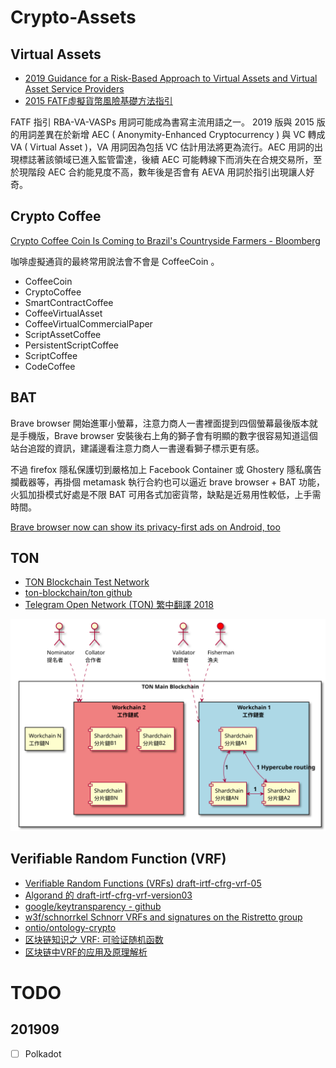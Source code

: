 # Crypto-Assets

<!-- toc -->

## Virtual Assets

- [ 2019 Guidance for a Risk-Based Approach to Virtual Assets and Virtual Asset Service Providers](https://www.fatf-gafi.org/publications/fatfrecommendations/documents/guidance-rba-virtual-assets.html)
- [ 2015 FATF虛擬貨幣風險基礎方法指引](https://www.amlo.moj.gov.tw/1461/1469/1473/3069/post)

FATF 指引 RBA-VA-VASPs 用詞可能成為書寫主流用語之一。 2019 版與 2015 版的用詞差異在於新增 AEC ( Anonymity-Enhanced Cryptocurrency ) 與 VC 轉成 VA ( Virtual Asset )，VA 用詞因為包括 VC 估計用法將更為流行。AEC 用詞的出現標誌著該領域已進入監管雷達，後續 AEC 可能轉線下而消失在合規交易所，至於現階段 AEC 合約能見度不高，數年後是否會有 AEVA 用詞於指引出現讓人好奇。

## Crypto Coffee 

[Crypto Coffee Coin Is Coming to Brazil's Countryside Farmers - Bloomberg](https://www.bloomberg.com/news/articles/2019-07-10/crypto-coffee-coin-is-coming-to-brazil-s-countryside-farmers)

咖啡虛擬通貨的最終常用說法會不會是 CoffeeCoin 。

- CoffeeCoin
- CryptoCoffee
- SmartContractCoffee
- CoffeeVirtualAsset
- CoffeeVirtualCommercialPaper
- ScriptAssetCoffee
- PersistentScriptCoffee
- ScriptCoffee
- CodeCoffee

## BAT

Brave browser 開始進軍小螢幕，注意力商人一書裡面提到四個螢幕最後版本就是手機版，Brave browser 安裝後右上角的獅子會有明顯的數字很容易知道這個站台追蹤的資訊，建議邊看注意力商人一書邊看獅子標示更有感。

不過 firefox 隱私保護切到嚴格加上 Facebook Container 或 Ghostery 隱私廣告攔截器等，再掛個 metamask 執行合約也可以逼近 brave browser + BAT 功能，火狐加掛模式好處是不限 BAT 可用各式加密貨幣，缺點是近易用性較低，上手需時間。

[Brave browser now can show its privacy-first ads on Android, too](https://www.cnet.com/news/brave-browser-now-can-show-its-privacy-first-ads-on-android-too/)

## TON

- [TON Blockchain Test Network](https://test.ton.org/)
- [ton-blockchain/ton github](https://github.com/ton-blockchain)
- [Telegram Open Network (TON) 繁中翻譯 2018](https://medium.com/@makersu/telegram-open-network-ton-%E7%B9%81%E4%B8%AD%E7%BF%BB%E8%AD%AF-8bb495f87a75)


![tpl-ton-v1.svg](puml/tpl-ton-v1.svg)


## Verifiable Random Function (VRF) 

- [Verifiable Random Functions (VRFs) draft-irtf-cfrg-vrf-05](https://datatracker.ietf.org/doc/draft-irtf-cfrg-vrf/?include_text=1)
- [Algorand 的 draft-irtf-cfrg-vrf-version03](https://github.com/algorand/libsodium/tree/draft-irtf-cfrg-vrf-03)
- [google/keytransparency - github](https://github.com/google/keytransparency)
- [w3f/schnorrkel Schnorr VRFs and signatures on the Ristretto group](https://github.com/w3f/schnorrkel)
- [ontio/ontology-crypto](https://github.com/ontio/ontology-crypto)
- [区块链知识之 VRF: 可验证随机函数](https://www.jishuwen.com/d/2JWW)
- [区块链中VRF的应用及原理解析](https://www.odaily.com/post/5133096)

# TODO

## 201909

- [ ] Polkadot